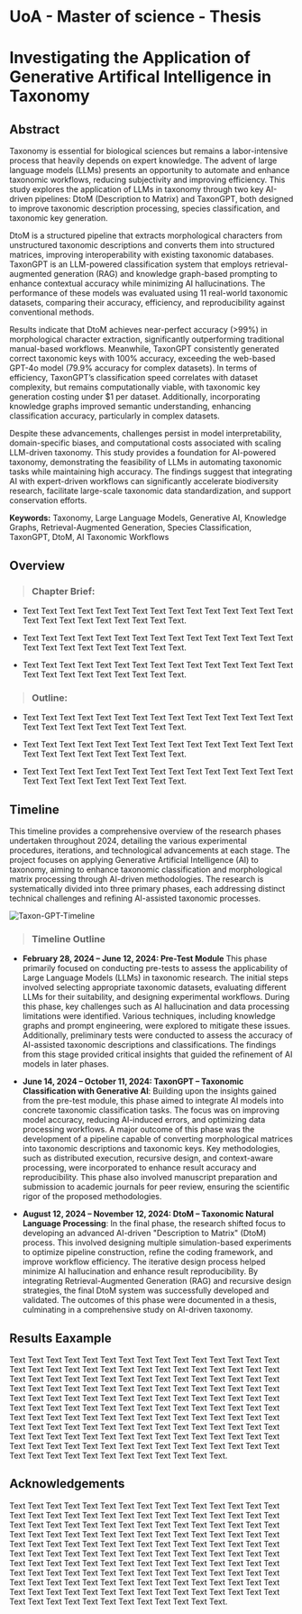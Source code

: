 UoA - Master of science - Thesis
====

# Investigating the Application of Generative Artifical Intelligence in Taxonomy

## Abstract
Taxonomy is essential for biological sciences but remains a labor-intensive process that heavily depends on expert knowledge. The advent of large language models (LLMs) presents an opportunity to automate and enhance taxonomic workflows, reducing subjectivity and improving efficiency. This study explores the application of LLMs in taxonomy through two key AI-driven pipelines: DtoM (Description to Matrix) and TaxonGPT, both designed to improve taxonomic description processing, species classification, and taxonomic key generation.

DtoM is a structured pipeline that extracts morphological characters from unstructured taxonomic descriptions and converts them into structured matrices, improving interoperability with existing taxonomic databases. TaxonGPT is an LLM-powered classification system that employs retrieval-augmented generation (RAG) and knowledge graph-based prompting to enhance contextual accuracy while minimizing AI hallucinations. The performance of these models was evaluated using 11 real-world taxonomic datasets, comparing their accuracy, efficiency, and reproducibility against conventional methods.

Results indicate that DtoM achieves near-perfect accuracy (>99%) in morphological character extraction, significantly outperforming traditional manual-based workflows​. Meanwhile, TaxonGPT consistently generated correct taxonomic keys with 100% accuracy, exceeding the web-based GPT-4o model (79.9% accuracy for complex datasets)​. In terms of efficiency, TaxonGPT’s classification speed correlates with dataset complexity, but remains computationally viable, with taxonomic key generation costing under $1 per dataset​. Additionally, incorporating knowledge graphs improved semantic understanding, enhancing classification accuracy, particularly in complex datasets​.

Despite these advancements, challenges persist in model interpretability, domain-specific biases, and computational costs associated with scaling LLM-driven taxonomy. This study provides a foundation for AI-powered taxonomy, demonstrating the feasibility of LLMs in automating taxonomic tasks while maintaining high accuracy. The findings suggest that integrating AI with expert-driven workflows can significantly accelerate biodiversity research, facilitate large-scale taxonomic data standardization, and support conservation efforts.

**Keywords:** Taxonomy, Large Language Models, Generative AI, Knowledge Graphs, Retrieval-Augmented Generation, Species Classification, TaxonGPT, DtoM, AI Taxonomic Workflows

## Overview
> ### Chapter Brief:
*  Text Text Text Text Text Text Text Text Text Text Text Text Text Text Text Text Text Text Text Text Text Text Text Text.
-  Text Text Text Text Text Text Text Text Text Text Text Text Text Text Text Text Text Text Text Text Text Text Text Text.
*  Text Text Text Text Text Text Text Text Text Text Text Text Text Text Text Text Text Text Text Text Text Text Text Text.

> ### Outline:
*  Text Text Text Text Text Text Text Text Text Text Text Text Text Text Text Text Text Text Text Text Text Text Text Text.
-  Text Text Text Text Text Text Text Text Text Text Text Text Text Text Text Text Text Text Text Text Text Text Text Text.
*  Text Text Text Text Text Text Text Text Text Text Text Text Text Text Text Text Text Text Text Text Text Text Text Text.

## Timeline
This timeline provides a comprehensive overview of the research phases undertaken throughout 2024, detailing the various experimental procedures, iterations, and technological advancements at each stage. The project focuses on applying Generative Artificial Intelligence (AI) to taxonomy, aiming to enhance taxonomic classification and morphological matrix processing through AI-driven methodologies. The research is systematically divided into three primary phases, each addressing distinct technical challenges and refining AI-assisted taxonomic processes.

![Taxon-GPT-Timeline](https://github.com/user-attachments/assets/b12e762f-d8df-4ae0-9089-6249d6fb2351)

> ### Timeline Outline
*  **February 28, 2024 – June 12, 2024: Pre-Test Module** This phase primarily focused on conducting pre-tests to assess the applicability of Large Language Models (LLMs) in taxonomic research. The initial steps involved selecting appropriate taxonomic datasets, evaluating different LLMs for their suitability, and designing experimental workflows. During this phase, key challenges such as AI hallucination and data processing limitations were identified. Various techniques, including knowledge graphs and prompt engineering, were explored to mitigate these issues. Additionally, preliminary tests were conducted to assess the accuracy of AI-assisted taxonomic descriptions and classifications. The findings from this stage provided critical insights that guided the refinement of AI models in later phases.
-  **June 14, 2024 – October 11, 2024: TaxonGPT – Taxonomic Classification with Generative AI**: Building upon the insights gained from the pre-test module, this phase aimed to integrate AI models into concrete taxonomic classification tasks. The focus was on improving model accuracy, reducing AI-induced errors, and optimizing data processing workflows. A major outcome of this phase was the development of a pipeline capable of converting morphological matrices into taxonomic descriptions and taxonomic keys. Key methodologies, such as distributed execution, recursive design, and context-aware processing, were incorporated to enhance result accuracy and reproducibility. This phase also involved manuscript preparation and submission to academic journals for peer review, ensuring the scientific rigor of the proposed methodologies.
*  **August 12, 2024 – November 12, 2024: DtoM – Taxonomic Natural Language Processing**: In the final phase, the research shifted focus to developing an advanced AI-driven "Description to Matrix" (DtoM) process. This involved designing multiple simulation-based experiments to optimize pipeline construction, refine the coding framework, and improve workflow efficiency. The iterative design process helped minimize AI hallucination and enhance result reproducibility. By integrating Retrieval-Augmented Generation (RAG) and recursive design strategies, the final DtoM system was successfully developed and validated. The outcomes of this phase were documented in a thesis, culminating in a comprehensive study on AI-driven taxonomy.


## Results Eaxample
Text Text Text Text Text Text Text Text Text Text Text Text Text Text Text Text Text Text Text Text Text Text Text Text Text Text Text Text Text Text Text Text Text Text Text Text Text Text Text Text Text Text Text Text Text Text Text Text Text Text Text Text Text Text Text Text Text Text Text Text Text Text Text Text Text Text Text Text Text Text Text Text Text Text Text Text Text Text Text Text Text Text Text Text Text Text Text Text Text Text Text Text Text Text Text Text Text Text Text Text Text Text Text Text Text Text Text Text Text Text Text Text Text Text Text Text Text Text Text Text Text Text Text Text Text Text Text Text Text Text Text Text Text Text Text Text Text Text Text Text Text Text Text Text Text Text Text Text Text Text Text Text Text Text Text Text Text Text Text Text Text Text.

## Acknowledgements
Text Text Text Text Text Text Text Text Text Text Text Text Text Text Text Text Text Text Text Text Text Text Text Text Text Text Text Text Text Text Text Text Text Text Text Text Text Text Text Text Text Text Text Text Text Text Text Text Text Text Text Text Text Text Text Text Text Text Text Text Text Text Text Text Text Text Text Text Text Text Text Text Text Text Text Text Text Text Text Text Text Text Text Text Text Text Text Text Text Text Text Text Text Text Text Text Text Text Text Text Text Text Text Text Text Text Text Text Text Text Text Text Text Text Text Text Text Text Text Text Text Text Text Text Text Text Text Text Text Text Text Text Text Text Text Text Text Text Text Text Text Text Text Text Text Text Text Text Text Text Text Text Text Text Text Text Text Text Text Text Text Text.
